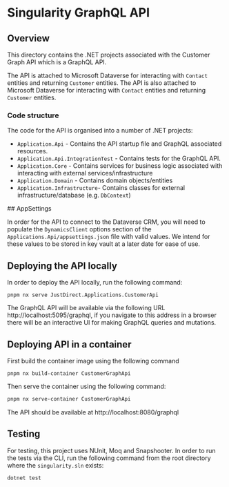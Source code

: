 # Singularity GraphQL API

## Overview

This directory contains the .NET projects associated with the Customer Graph API which is a GraphQL API.

The API is attached to Microsoft Dataverse for interacting with `Contact` entities and returning `Customer` entities.
The API is also attached to Microsoft Dataverse for interacting with `Contact` entities and returning `Customer` entities.

### Code structure

The code for the API is organised into a number of .NET projects:

- `Application.Api` - Contains the API startup file and GraphQL associated resources.
- `Application.Api.IntegrationTest` - Contains tests for the GraphQL API.
- `Application.Core` - Contains services for business logic associated with interacting with external services/infrastructure
- `Application.Domain` - Contains domain objects/entities
- `Application.Infrastructure`- Contains classes for external infrastructure/database (e.g. `DbContext`)

## AppSettings

In order for the API to connect to the Dataverse CRM, you will need to populate the `DynamicsClient` options section of the `Applications.Api/appsettings.json` file with valid values. We intend for these values to be stored in key vault at a later date for ease of use.

## Deploying the API locally

In order to deploy the API locally, run the following command:

```
pnpm nx serve JustDirect.Applications.CustomerApi
```

The GraphQL API will be available via the following URL http://localhost:5095/graphql, if you navigate to this address in a browser there will be an interactive UI for making GraphQL queries and mutations.

## Deploying API in a container

First build the container image using the following command

```
pnpm nx build-container CustomerGraphApi
```

Then serve the container using the following command:

```sh
pnpm nx serve-container CustomerGraphApi
```

The API should be available at http://localhost:8080/graphql

## Testing

For testing, this project uses NUnit, Moq and Snapshooter. In order to run the tests via the CLI, run the following command from the root directory where the `singularity.sln` exists:

```sh
dotnet test

```
